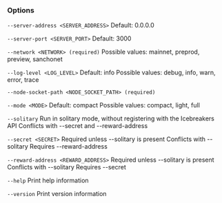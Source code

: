 ### Options

`--server-address <SERVER_ADDRESS>`
Default: 0.0.0.0

`--server-port <SERVER_PORT>`
Default: 3000

`--network <NETWORK> (required)`
Possible values: mainnet, preprod, preview, sanchonet

`--log-level <LOG_LEVEL>`
Default: info
Possible values: debug, info, warn, error, trace

`--node-socket-path <NODE_SOCKET_PATH> (required)`

`--mode <MODE>`
Default: compact
Possible values: compact, light, full

`--solitary`
Run in solitary mode, without registering with the Icebreakers API
Conflicts with --secret and --reward-address

`--secret <SECRET>`
Required unless --solitary is present
Conflicts with --solitary
Requires --reward-address

`--reward-address <REWARD_ADDRESS>`
Required unless --solitary is present
Conflicts with --solitary
Requires --secret

`--help`
Print help information

`--version`
Print version information
